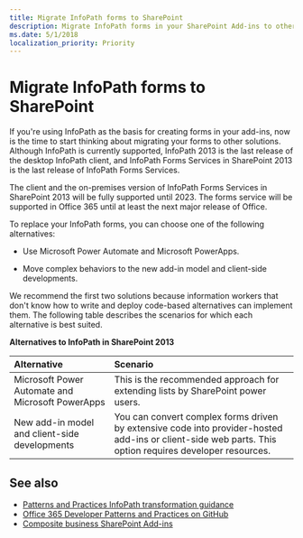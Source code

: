 ```yaml
---
title: Migrate InfoPath forms to SharePoint
description: Migrate InfoPath forms in your SharePoint Add-ins to other supported solutions, such as Microsoft Power Automate, PowerApps, or the add-in model.
ms.date: 5/1/2018
localization_priority: Priority
---
```


# Migrate InfoPath forms to SharePoint

If you're using InfoPath as the basis for creating forms in your add-ins, now is the time to start thinking about migrating your forms to other solutions. Although InfoPath is currently supported, InfoPath 2013 is the last release of the desktop InfoPath client, and InfoPath Forms Services in SharePoint 2013 is the last release of InfoPath Forms Services. 

The client and the on-premises version of InfoPath Forms Services in SharePoint 2013 will be fully supported until 2023. The forms service will be supported in Office 365 until at least the next major release of Office.

To replace your InfoPath forms, you can choose one of the following alternatives:

- Use Microsoft Power Automate and Microsoft PowerApps.
    
- Move complex behaviors to the new add-in model and client-side developments.
    
We recommend the first two solutions because information workers that don't know how to write and deploy code-based alternatives can implement them. The following table describes the scenarios for which each alternative is best suited.

**Alternatives to InfoPath in SharePoint 2013**

|**Alternative**|**Scenario**|
|:-----|:-----|
|Microsoft Power Automate and Microsoft PowerApps|This is the recommended approach for extending lists by SharePoint power users.|
|New add-in model and client-side developments |You can convert complex forms driven by extensive code into provider-hosted add-ins or client-side web parts. This option requires developer resources.|

## See also

- [Patterns and Practices InfoPath transformation guidance](https://github.com/SharePoint/PnP-Transformation/tree/master/InfoPath) 
- [Office 365 Developer Patterns and Practices on GitHub](https://github.com/SharePoint/PnP)
- [Composite business SharePoint Add-ins](composite-business-apps-for-sharepoint.md)
